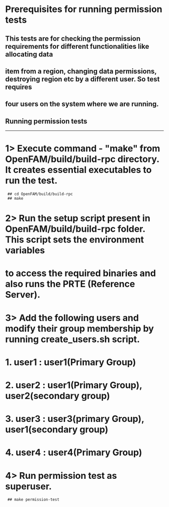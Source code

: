 # Prerequisites for running permission tests
  ## This tests are for checking the permission requirements for different functionalities like allocating data
  ## item from a region, changing data permissions, destroying region etc by a different user. So test requires
  ## four users on the system where we are running. 
## Running permission tests
------------------------
# 1> Execute command - "make" from OpenFAM/build/build-rpc directory. It creates essential executables to run the test.
     ## cd OpenFAM/build/build-rpc
     ## make
# 2> Run the setup script present in OpenFAM/build/build-rpc folder. This script sets the environment variables
#    to access the required binaries and also runs the PRTE (Reference Server).
# 3> Add the following users and modify their group membership by running create_users.sh script.
#    1. user1 : user1(Primary Group)
#    2. user2 :	user1(Primary Group), user2(secondary group)	
#    3. user3 : user3(primary Group), user1(secondary group)
#    4. user4 : user4(Primary Group)
# 4> Run permission test as superuser.
     ## make permission-test
